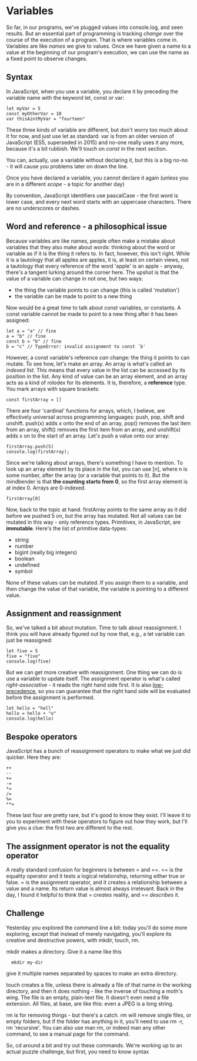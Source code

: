 # Variables

So far, in our programs, we've plugged values into console.log, and seen results. But an essential part of programming is tracking _change_ over the course of the execution of a program. That is where variables come in. Variables are like _names_ we give to values. Once we have given a name to a value at the beginning of our program's execution, we can use the name as a fixed point to observe changes.

## Syntax

In JavaScript, when you use a variable, you declare it by preceding the variable name with the keyword let, const or var:

```
let myVar = 5
const myOtherVar = 10
var thisAintMyVar = "fourteen"
```

These three kinds of variable are different, but don't worry too much about it for now, and just use let as standard. var is from an older version of JavaScript (ES5, superseded in 2015) and no-one really uses it any more, because it's a bit rubbish. We'll touch on _const_ in the next section.

You can, actually, use a variable without declaring it, but this is a big no-no - it will cause you problems later on down the line.

Once you have declared a variable, you cannot declare it again (unless you are in a different _scope_ - a topic for another day)

By convention, JavaScript identifiers use pascalCase - the first word is lower case, and every next word starts with an uppercase characters. There are no underscores or dashes. 

## Word and reference - a philosophical issue
Because variables are like names, people often make a mistake about variables that they also make about words: thinking about the word or variable as if it is the thing it refers to. In fact, however, this isn't right. While it is a tautology that all apples are apples, it is, at least on certain views, not a tautology that every reference of the word 'apple' is an apple - anyway, there's a tangent lurking around the corner here. The upshot is that the value of a variable can change in not one, but two ways:

  - the thing the variable points to can change (this is called 'mutation')
  - the variable can be made to point to a new thing

Now would be a great time to talk about const variables, or constants. A const variable cannot be made to point to a new thing after it has been assigned:

```
let a = "a" // fine
a = "b" // fine
const b = "b" // fine
b = "c" // TypeError: invalid assignment to const `b' 
```

However, a const variable's reference _can_ change: the thing it points to can mutate. To see how, let's make an array. An array is what's called an _indexed list_. This means that every value in the list can be accessed by its position in the list. Any kind of value can be an array element, and an array acts as a kind of rolodex for its elements. It is, therefore, a __reference__ type. You mark arrays with square brackets:

```
const firstArray = []
```

There are four 'cardinal' functions for arrays, which, I believe, are effectively universal across programming languages: push, pop, shift and unshift. push(x) adds x onto the end of an array, pop() removes the last item from an array, shift() removes the first item from an array, and unshift(x) adds x on to the start of an array. Let's push a value onto our array:

```
firstArray.push(5)
console.log(firstArray);
```

Since we're talking about arrays, there's something I have to mention. To look up an array element by its place in the list, you can use [n], where n is some number, after the array (or a variable that points to it). But the mindbender is that __the counting starts from 0__, so the first array element is at index 0. Arrays are 0-indexed.

```
firstArray[0]
```

Now, back to the topic at hand. firstArray points to the same array as it did before we pushed 5 on, but the array has mutated. Not all values can be mutated in this way - only reference types. Primitives, in JavaScript, are __immutable__. Here's the list of primitive data-types:

- string
- number
- bigint (really big integers)
- boolean
- undefined
- symbol

None of these values can be mutated. If you assign them to a variable, and then change the value of that variable, the variable is pointing to a different value.



## Assignment and reassignment
So, we've talked a bit about mutation. Time to talk about reassignment. I think you will have already figured out by now that, e.g., a let variable can just be reassigned:

```
let five = 5
five = "five"
console.log(five)
```

But we can get more creative with reassignment. One thing we can do is use a variable to update itself. The assignment operator is what's called _right-associative_ - it reads the right hand side first. It is also [low-precedence](https://developer.mozilla.org/en-US/docs/Web/JavaScript/Reference/Operators/Operator_Precedence), so you can guarantee that the right hand side will be evaluated before the assignment is performed. 

```
let hello = "hell"
hello = hello + "o"
console.log(hello)
```

## Bespoke operators
JavaScript has a bunch of reassignment operators to make what we just did quicker. Here they are:

```
++
--
+=
-=
*=
/=
%=
**=
```

These last four are pretty rare, but it's good to know they exist. I'll leave it to you to experiment with these operators to figure out how they work, but I'll give you a clue: the first two are different to the rest.

## The assignment operator is not the equality operator
A really standard confusion for beginners is between = and ==. == is the equality operator and it tests a logical relationship, returning either true or false. = is the assignment operator, and it creates a relationship between a value and a name. Its return value is almost always irrelevant. Back in the day, I found it helpful to think that = _creates_ reality, and == _describes_ it. 

## Challenge
Yesterday you explored the command line a bit: today you'll do some more exploring, except that instead of merely navigating, you'll explore its creative and destructive powers, with mkdir, touch, rm.

mkdir makes a directory. Give it a name like this

```
  mkdir my-dir
```

give it multiple names separated by spaces to make an extra directory.

touch creates a file, unless there is already a file of that name in the working directory, and then it does nothing - like the inverse of touching a moth's wing. The file is an empty, plain-text file. It doesn't even need a file extension. All files, at base, are like this: even a JPEG is a long string.

rm is for removing things - but there's a catch. rm will remove single files, or empty folders, but if the folder has anything in it, you'll need to use rm -r, rm 'recursive'. You can also use man rm, or indeed man any other command, to see a manual page for the command.

So, cd around a bit and try out these commands. We're working up to an actual puzzle challenge, but first, you need to know syntax